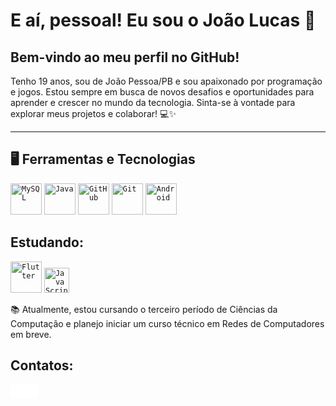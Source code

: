 # E aí, pessoal! Eu sou o João Lucas 👋

## Bem-vindo ao meu perfil no GitHub!

Tenho 19 anos, sou de João Pessoa/PB e sou apaixonado por programação e jogos. Estou sempre em busca de novos desafios e oportunidades para aprender e crescer no mundo da tecnologia. Sinta-se à vontade para explorar meus projetos e colaborar! 💻✨

---

## 🖥️ Ferramentas e Tecnologias
<code><img src="https://cdn.jsdelivr.net/gh/devicons/devicon@latest/icons/mysql/mysql-original.svg" width="50" height="50" title="MySQL"/></code>  <code><img src="https://cdn.jsdelivr.net/gh/devicons/devicon@latest/icons/java/java-original.svg" width="50" height="50" title="Java"/></code>  <code><img src="https://cdn.jsdelivr.net/gh/devicons/devicon@latest/icons/github/github-original.svg" width="50" height="50" title="GitHub"/></code> <code><img src="https://cdn.jsdelivr.net/gh/devicons/devicon@latest/icons/git/git-original.svg" width="50" height="50" title="Git"/></code>  <code><img src="https://cdn.jsdelivr.net/gh/devicons/devicon@latest/icons/android/android-original.svg" width="50" height="50" title="Android"/></code>

## Estudando:
 <code><img src="https://cdn.jsdelivr.net/gh/devicons/devicon@latest/icons/flutter/flutter-original.svg"  width="50" height="50" title="Flutter"/></code>  <code><img src="https://cdn.jsdelivr.net/gh/devicons/devicon@latest/icons/javascript/javascript-original.svg" width="40" height="40" title="Java Script"/></code>

📚 Atualmente, estou cursando o terceiro período de Ciências da Computação e planejo iniciar um curso técnico em Redes de Computadores em breve.       


## Contatos:

<div>
<a href=https://www.linkedin.com/in/dev-lucas-moura/ rel="nofollow" target= "_blank">
  <img align="left" alt="LinkedIn" width="22px" src="https://github.com/Aakarsh-B/trying-repos/raw/master/linkedin.svg" style="max-width: 100%;">
</a>
  <a href= https://www.instagram.com/devlucasm/ rel="nofollow" target= "_blank" >
  <img align="left" alt="Instagram" width="22px" src="https://github.com/Aakarsh-B/trying-repos/raw/master/insta.svg" style="max-width: 100%;">
  </a>
</div>
          

